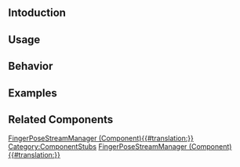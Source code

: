 <languages></languages> <translate>

## Intoduction

## Usage

## Behavior

## Examples

## Related Components

</translate>

[FingerPoseStreamManager
(Component){{#translation:}}](Category:Components{{#translation:}} "wikilink")
[Category:ComponentStubs](Category:ComponentStubs "wikilink")
[FingerPoseStreamManager
(Component){{#translation:}}](Category:Components:Users{{#translation:}} "wikilink")